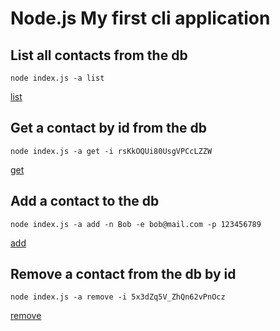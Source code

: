 # Node.js My first cli application

## List all contacts from the db

```
node index.js -a list
```

[list](assets/list.jpg)

## Get a contact by id from the db

```
node index.js -a get -i rsKkOQUi80UsgVPCcLZZW
```

[get](assets/get.jpg.jpg)

## Add a contact to the db

```
node index.js -a add -n Bob -e bob@mail.com -p 123456789
```

[add](assets/add.jpg)

## Remove a contact from the db by id

```
node index.js -a remove -i 5x3dZq5V_ZhQn62vPnOcz
```

[remove](assets/remove.jpg)
